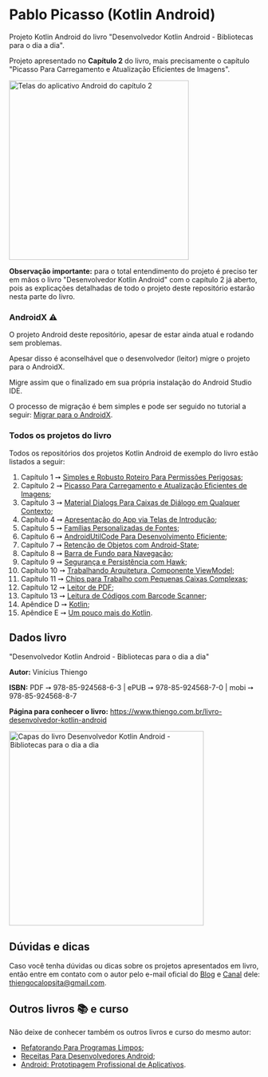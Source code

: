 # Pablo Picasso (Kotlin Android)

Projeto Kotlin Android do livro "Desenvolvedor Kotlin Android - Bibliotecas para o dia a dia".

Projeto apresentado no **Capítulo 2** do livro, mais precisamente o capítulo "Picasso Para Carregamento e Atualização Eficientes de Imagens".

<img src="https://www.thiengo.com.br/img/livro/desenvolvedor-kotlin-android-bibliotecas-para-o-dia-a-dia/github/aplicativo-android-capitulo-02.jpg" alt="Telas do aplicativo Android do capítulo 2" height="360">

**Observação importante:** para o total entendimento do projeto é preciso ter em mãos o livro "Desenvolvedor Kotlin Android" com o capítulo 2 já aberto, pois as explicações detalhadas de todo o projeto deste repositório estarão nesta parte do livro.

### AndroidX ⚠

O projeto Android deste repositório, apesar de estar ainda atual e rodando sem problemas.

Apesar disso é aconselhável que o desenvolvedor (leitor) migre o projeto para o AndroidX.

Migre assim que o finalizado em sua própria instalação do Android Studio IDE.

O processo de migração é bem simples e pode ser seguido no tutorial a seguir: [Migrar para o AndroidX](https://developer.android.com/jetpack/androidx/migrate?hl=pt-br).

### Todos os projetos do livro

Todos os repositórios dos projetos Kotlin Android de exemplo do livro estão listados a seguir:

1. Capítulo 1 ➙ [Simples e Robusto Roteiro Para Permissões Perigosas](https://github.com/viniciusthiengo/sms-faster-livro-kotlin-android);
2. Capítulo 2 ➙ [Picasso Para Carregamento e Atualização Eficientes de Imagens](https://github.com/viniciusthiengo/pablo-picasso-livro-kotlin-android);
3. Capítulo 3 ➙ [Material Dialogs Para Caixas de Diálogo em Qualquer Contexto](https://github.com/viniciusthiengo/camisas-de-futebol-livro-kotlin-android);
4. Capítulo 4 ➙ [Apresentação do App via Telas de Introdução](https://github.com/viniciusthiengo/questions-intro-api-livro-kotlin-android);
5. Capítulo 5 ➙ [Famílias Personalizadas de Fontes](https://github.com/viniciusthiengo/pokedex-livro-kotlin-android);
6. Capítulo 6 ➙ [AndroidUtilCode Para Desenvolvimento Eficiente](https://github.com/viniciusthiengo/superplacar-app-livro-kotlin-android);
7. Capítulo 7 ➙ [Retenção de Objetos com Android-State](https://github.com/viniciusthiengo/fifa-world-cup-2018-livro-kotlin-android);
8. Capítulo 8 ➙ [Barra de Fundo para Navegação](https://github.com/viniciusthiengo/torneios-continentais-livro-kotlin-android);
9. Capítulo 9 ➙ [Segurança e Persistência com Hawk](https://github.com/viniciusthiengo/to-do-hawk-livro-kotlin-android);
10. Capítulo 10 ➙ [Trabalhando Arquitetura, Componente ViewModel](https://github.com/viniciusthiengo/news-app-brasil-notcias-livro-kotlin-android);
11. Capítulo 11 ➙ [Chips para Trabalho com Pequenas Caixas Complexas](https://github.com/viniciusthiengo/faster-email-livro-kotlin-android);
12. Capítulo 12 ➙ [Leitor de PDF](https://github.com/viniciusthiengo/dot-documentacoes-livro-kotlin-android);
13. Capítulo 13 ➙ [Leitura de Códigos com Barcode Scanner](https://github.com/viniciusthiengo/bar-code-leitor-livro-kotlin-android);
14. Apêndice D ➙ [Kotlin](https://github.com/viniciusthiengo/palindromo-livro-kotlin-android);
15. Apêndice E ➙ [Um pouco mais do Kotlin](https://github.com/viniciusthiengo/carros-a-venda-livro-kotlin-android).

## Dados livro

"Desenvolvedor Kotlin Android - Bibliotecas para o dia a dia"

**Autor:** Vinícius Thiengo

**ISBN:** PDF ➙ 978-85-924568-6-3 | ePUB ➙ 978-85-924568-7-0 | mobi ➙ 978-85-924568-8-7

**Página para conhecer o livro:** https://www.thiengo.com.br/livro-desenvolvedor-kotlin-android

<img src="https://www.thiengo.com.br/img/livro/desenvolvedor-kotlin-android-bibliotecas-para-o-dia-a-dia/github/capas-livro-desenvolvedor-kotlin-android.jpg" alt="Capas do livro Desenvolvedor Kotlin Android - Bibliotecas para o dia a dia" width="390">

## Dúvidas e dicas

Caso você tenha dúvidas ou dicas sobre os projetos apresentados em livro, então entre em contato com o autor pelo e-mail oficial do [Blog](https://www.thiengo.com.br) e [Canal](https://www.youtube.com/user/thiengoCalopsita) dele: thiengocalopsita@gmail.com.

## Outros livros 📚 e curso

Não deixe de conhecer também os outros livros e curso do mesmo autor:

- [Refatorando Para Programas Limpos](https://www.thiengo.com.br/livro-refatorando-para-programas-limpos);
- [Receitas Para Desenvolvedores Android](https://www.thiengo.com.br/livro-receitas-para-desenvolvedores-android);
- [Android: Prototipagem Profissional de Aplicativos](https://www.udemy.com/course/android-prototipagem-profissional-de-aplicativos/?locale=pt_BR&persist_locale=).
